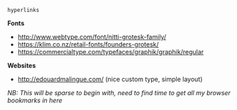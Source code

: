 ```
hyperlinks
```

__Fonts__
- http://www.webtype.com/font/nitti-grotesk-family/
- https://klim.co.nz/retail-fonts/founders-grotesk/
- https://commercialtype.com/typefaces/graphik/graphik/regular

__Websites__
- http://edouardmalingue.com/ (nice custom type, simple layout)

_NB: This will be sparse to begin with, need to find time to get all my browser bookmarks in here_

